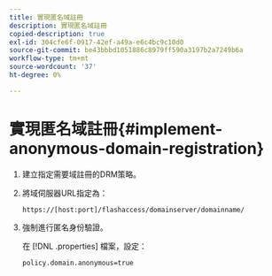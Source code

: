 ```yaml
---
title: 實現匿名域註冊
description: 實現匿名域註冊
copied-description: true
exl-id: 304cfe6f-0917-42ef-a49a-e6c4bc9c10d0
source-git-commit: be43bbbd1051886c8979ff590a3197b2a7249b6a
workflow-type: tm+mt
source-wordcount: '37'
ht-degree: 0%

---
```


# 實現匿名域註冊{#implement-anonymous-domain-registration}

1. 建立指定需要域註冊的DRM策略。
1. 將域伺服器URL指定為：

   ```
   https://[host:port]/flashaccess/domainserver/domainname/
   ```

1. 強制進行匿名身份驗證。

   在 [!DNL .properties] 檔案，設定：

   ```
   policy.domain.anonymous=true 
   ```
